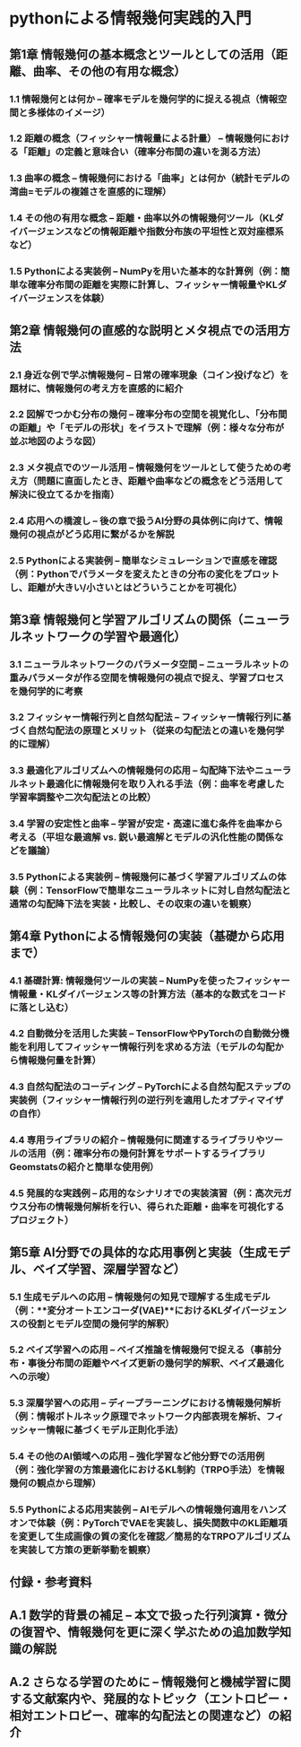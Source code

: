 # pythonによる情報幾何実践的入門

## 第1章 情報幾何の基本概念とツールとしての活用（距離、曲率、その他の有用な概念）
### 1.1 情報幾何とは何か – 確率モデルを幾何学的に捉える視点（情報空間と多様体のイメージ）
### 1.2 距離の概念（フィッシャー情報量による計量） – 情報幾何における「距離」の定義と意味合い（確率分布間の違いを測る方法）
### 1.3 曲率の概念 – 情報幾何における「曲率」とは何か（統計モデルの湾曲=モデルの複雑さを直感的に理解）
### 1.4 その他の有用な概念 – 距離・曲率以外の情報幾何ツール（KLダイバージェンスなどの情報距離や指数分布族の平坦性と双対座標系など）
### 1.5 Pythonによる実装例 – NumPyを用いた基本的な計算例（例：簡単な確率分布間の距離を実際に計算し、フィッシャー情報量やKLダイバージェンスを体験）
## 第2章 情報幾何の直感的な説明とメタ視点での活用方法
### 2.1 身近な例で学ぶ情報幾何 – 日常の確率現象（コイン投げなど）を題材に、情報幾何の考え方を直感的に紹介
### 2.2 図解でつかむ分布の幾何 – 確率分布の空間を視覚化し、「分布間の距離」や「モデルの形状」をイラストで理解（例：様々な分布が並ぶ地図のような図）
### 2.3 メタ視点でのツール活用 – 情報幾何をツールとして使うための考え方（問題に直面したとき、距離や曲率などの概念をどう活用して解決に役立てるかを指南）
### 2.4 応用への橋渡し – 後の章で扱うAI分野の具体例に向けて、情報幾何の視点がどう応用に繋がるかを解説
### 2.5 Pythonによる実装例 – 簡単なシミュレーションで直感を確認（例：Pythonでパラメータを変えたときの分布の変化をプロットし、距離が大きい/小さいとはどういうことかを可視化）
## 第3章 情報幾何と学習アルゴリズムの関係（ニューラルネットワークの学習や最適化）
### 3.1 ニューラルネットワークのパラメータ空間 – ニューラルネットの重みパラメータが作る空間を情報幾何の視点で捉え、学習プロセスを幾何学的に考察
### 3.2 フィッシャー情報行列と自然勾配法 – フィッシャー情報行列に基づく自然勾配法の原理とメリット（従来の勾配法との違いを幾何学的に理解）
### 3.3 最適化アルゴリズムへの情報幾何の応用 – 勾配降下法やニューラルネット最適化に情報幾何を取り入れる手法（例：曲率を考慮した学習率調整や二次勾配法との比較）
### 3.4 学習の安定性と曲率 – 学習が安定・高速に進む条件を曲率から考える（平坦な最適解 vs. 鋭い最適解とモデルの汎化性能の関係などを議論）
### 3.5 Pythonによる実装例 – 情報幾何に基づく学習アルゴリズムの体験（例：TensorFlowで簡単なニューラルネットに対し自然勾配法と通常の勾配降下法を実装・比較し、その収束の違いを観察）
## 第4章 Pythonによる情報幾何の実装（基礎から応用まで）
### 4.1 基礎計算: 情報幾何ツールの実装 – NumPyを使ったフィッシャー情報量・KLダイバージェンス等の計算方法（基本的な数式をコードに落とし込む）
### 4.2 自動微分を活用した実装 – TensorFlowやPyTorchの自動微分機能を利用してフィッシャー情報行列を求める方法（モデルの勾配から情報幾何量を計算）
### 4.3 自然勾配法のコーディング – PyTorchによる自然勾配ステップの実装例（フィッシャー情報行列の逆行列を適用したオプティマイザの自作）
### 4.4 専用ライブラリの紹介 – 情報幾何に関連するライブラリやツールの活用（例：確率分布の幾何計算をサポートするライブラリGeomstatsの紹介と簡単な使用例）
### 4.5 発展的な実践例 – 応用的なシナリオでの実装演習（例：高次元ガウス分布の情報幾何解析を行い、得られた距離・曲率を可視化するプロジェクト）
## 第5章 AI分野での具体的な応用事例と実装（生成モデル、ベイズ学習、深層学習など）
### 5.1 生成モデルへの応用 – 情報幾何の知見で理解する生成モデル（例：**変分オートエンコーダ(VAE)**におけるKLダイバージェンスの役割とモデル空間の幾何学的解釈）
### 5.2 ベイズ学習への応用 – ベイズ推論を情報幾何で捉える（事前分布・事後分布間の距離やベイズ更新の幾何学的解釈、ベイズ最適化への示唆）
### 5.3 深層学習への応用 – ディープラーニングにおける情報幾何解析（例：情報ボトルネック原理でネットワーク内部表現を解析、フィッシャー情報に基づくモデル正則化手法）
### 5.4 その他のAI領域への応用 – 強化学習など他分野での活用例（例：強化学習の方策最適化におけるKL制約（TRPO手法）を情報幾何の観点から理解）
### 5.5 Pythonによる応用実装例 – AIモデルへの情報幾何適用をハンズオンで体験（例：PyTorchでVAEを実装し、損失関数中のKL距離項を変更して生成画像の質の変化を確認／簡易的なTRPOアルゴリズムを実装して方策の更新挙動を観察）
## 付録・参考資料
## A.1 数学的背景の補足 – 本文で扱った行列演算・微分の復習や、情報幾何を更に深く学ぶための追加数学知識の解説
## A.2 さらなる学習のために – 情報幾何と機械学習に関する文献案内や、発展的なトピック（エントロピー・相対エントロピー、確率的勾配法との関連など）の紹介